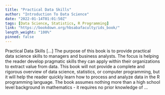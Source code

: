 ```yaml
---
title: "Practical Data Skills"
author: "Introduction To Data Science"
date: "2022-01-14T01:01:50Z"
tags: [Data Science, Statistics, R Programming]
link: "https://bookdown.org/hbsabafaculty/ids_book/"
length_weight: "100%"
pinned: false
---
```


Practical Data Skills [...] The purpose of this book is to provide practical data science skills to managers and business analysts. The focus is helping the reader develop pragmatic skills they can apply within their organizations to extract value from data. This book will not provide a complete and rigorous overview of data science, statistics, or computer programming, but it will help the reader quickly learn how to process and analyze data in the R programming language. The book assumes nothing more than a high school level background in mathematics - it requires no prior knowledge of ...
